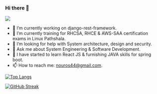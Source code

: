 ### Hi there 👋

<!--
**nou-ros/nou-ros** is a ✨ _special_ ✨ repository because its `README.md` (this file) appears on your GitHub profile.

Here are some ideas to get you started:
-->
![](https://komarev.com/ghpvc/?username=nou-ros)

- 🔭 I’m currently working on django-rest-framework.
- 🌱 I’m currently training for RHCSA, RHCE & AWS-SAA certification exams in Linux Pathshala.
- 🤔 I’m looking for help with System architecture, design and security.
- 💬 Ask me about System Engineering & Software Development. 
- :book: I have started to learn React JS & furnishing JAVA skills for spring boot.
- 📫 How to reach me: nouros44@gmail.com.


[![Top Langs](https://github-readme-stats.vercel.app/api/top-langs/?username=nou-ros&layout=compact&langs_count=15&theme=default)](https://github.com/DenverCoder1/github-readme-streak-stats)

[![GitHub Streak](https://github-readme-streak-stats.herokuapp.com?user=nou-ros&theme=default&date_format=M%20j%5B%2C%20Y%5D)](https://github.com/DenverCoder1/github-readme-streak-stats)

